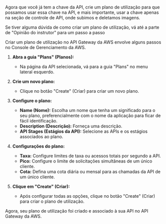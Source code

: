 Agora que você já tem a chave da API, crie um plano de utilização para que possamos usar essa chave na API, e mais importante, usar a chave apenas na seção de controle de API, onde subimos e deletamos imagens.

Se tiver alguma dúvida de como criar um plano de utilização, vá até a parte de "Opinião do instrutor" para um passo a passo


Criar um plano de utilização no API Gateway da AWS envolve alguns passos no Console de Gerenciamento da AWS.

1. **Abra a guia "Plans" (Planos):**
    
    - Na página da API selecionada, vá para a guia "Plans" no menu lateral esquerdo.
2. **Crie um novo plano:**
    
    - Clique no botão "Create" (Criar) para criar um novo plano.
3. **Configure o plano:**
    
    - **Name (Nome):** Escolha um nome que tenha um significado para o seu plano, preferencialmente com o nome da aplicação para ficar de fácil identificação.
    - **Description (Descrição):** Forneça uma descrição.
    - **API Stages (Estágios da API):** Selecione as APIs e os estágios associados ao plano.
4. **Configurações do plano:**
    
    - **Taxa:** Configure limites de taxa ou acessos totais por segundo a API.
    - **Pico:** Configure o limite de solicitações simultâneas de um único cliente.
    - **Cota:** Defina uma cota diária ou mensal para as chamadas da API de um único cliente.
5. **Clique em "Create" (Criar):**
    
    - Após configurar todas as opções, clique no botão "Create" (Criar) para criar o plano de utilização.

Agora, seu plano de utilização foi criado e associado à sua API no API Gateway da AWS.